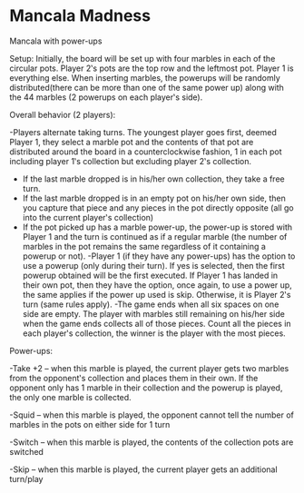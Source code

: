 # Mancala Madness
Mancala with power-ups

Setup:
Initially, the board will be set up with four marbles in each of the circular pots. Player 2‛s pots are the top row and the leftmost pot. Player 1 is everything else. When inserting marbles, the powerups will be randomly distributed(there can be more than one of the same power up) along with the 44 marbles (2 powerups on each player‛s side).

Overall behavior (2 players):

-Players alternate taking turns. The youngest player goes first, deemed Player 1, they select a marble pot and the contents of that pot are distributed around the board in a counterclockwise fashion, 1 in each pot including player 1‛s collection but excluding player 2‛s collection.
- If the last marble dropped is in his/her own collection, they take a free turn.
- If the last marble dropped is in an empty pot on his/her own side, then you capture that piece and any pieces in the pot directly opposite (all go into the current player‛s collection)
- If the pot picked up has a marble power-up, the power-up is stored with Player 1 and the turn is continued as if a regular marble (the number of marbles in the pot remains the same regardless of it containing a powerup or not).
-Player 1 (if they have any power-ups) has the option to use a powerup (only during their turn). If yes is selected, then the first powerup obtained will be the first executed. If Player 1 has landed in their own pot, then they have the option, once again, to use a power up, the same applies if the power up used is skip. Otherwise, it is Player 2‛s turn (same rules apply).
-The game ends when all six spaces on one side are empty. The player with marbles still remaining on his/her side when the game ends collects all of those pieces. Count all the pieces in each player‛s collection, the winner is the player with the most pieces.


Power-ups:

-Take +2 – when this marble is played, the current player gets two marbles from the opponent‛s collection and places them in their own. If the opponent only has 1 marble in their collection and the powerup is played, the only one marble is collected.

-Squid – when this marble is played, the opponent cannot tell the number of marbles in the pots on either side for 1 turn

-Switch – when this marble is played, the contents of the collection pots are switched 

-Skip – when this marble is played, the current player gets an additional turn/play
